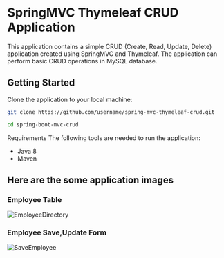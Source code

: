 # SpringMVC Thymeleaf CRUD Application

This application contains a simple CRUD (Create, Read, Update, Delete) application created using SpringMVC and Thymeleaf. The application can perform basic CRUD operations in MySQL database.

## Getting Started

Clone the application to your local machine:

```bash
git clone https://github.com/username/spring-mvc-thymeleaf-crud.git

cd spring-boot-mvc-crud
```
Requirements
The following tools are needed to run the application:

- Java 8 
- Maven

## Here are the some application images 

### Employee Table
![EmployeeDirectory](https://github.com/omrfth23/SpringMVC-CRUD-Thymeleaf-EmployeeDirectory/assets/77546462/4cefe379-ed4c-4a9f-9ea1-c9f58e1ca516)

### Employee Save,Update Form
![SaveEmployee](https://github.com/omrfth23/SpringMVC-CRUD-Thymeleaf-EmployeeDirectory/assets/77546462/0d128322-c3d2-49d9-94b3-13c7b2b291ef)
